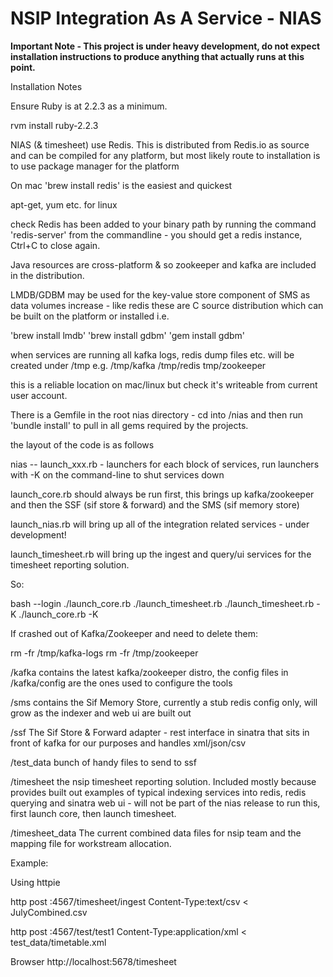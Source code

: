 
NSIP Integration As A Service - NIAS
====================================

**Important Note - This project is under heavy development, do not expect installation instructions to produce anything that actually runs at this point.**

Installation Notes

Ensure Ruby is at 2.2.3 as a minimum.

rvm install ruby-2.2.3

NIAS (& timesheet) use Redis. This is distributed from Redis.io as source and can be compiled for any platform, but most likely route to installation is to use package manager for the platform

On mac 'brew install redis' is the easiest and quickest

apt-get, yum etc. for linux

check Redis has been added to your binary path by running the command 'redis-server' from the commandline - you should get a redis instance, Ctrl+C to close again. 

Java resources are cross-platform & so zookeeper and kafka are included in the distribution.

LMDB/GDBM may be used for the key-value store component of SMS as data volumes increase - 
like redis these are  C source distribution which can be built on the platform or installed i.e.

'brew install lmdb'
'brew install gdbm'
'gem install gdbm'


when services are running all kafka logs, redis dump files etc. will be created under /tmp e.g. /tmp/kafka /tmp/redis tmp/zookeeper

this is a reliable location on mac/linux but check it's writeable from current user account.

There is a Gemfile in the root nias directory - 
cd into /nias and then run 'bundle install' to pull in all gems required by the projects. 

the layout of the code is as follows

nias
-- launch_xxx.rb - launchers for each block of services, run launchers with -K
on the command-line to shut services down

launch_core.rb should always be run first, this brings up kafka/zookeeper and then the SSF (sif store & forward) and the SMS (sif memory store)

launch_nias.rb will bring up all of the integration related services - under development!

launch_timesheet.rb will bring up the ingest and query/ui services for the timesheet reporting solution.

So:

bash --login
./launch_core.rb
./launch_timesheet.rb
./launch_timesheet.rb -K
./launch_core.rb -K

If crashed out of Kafka/Zookeeper and need to delete them:

rm -fr  /tmp/kafka-logs
rm -fr  /tmp/zookeeper





/kafka
    contains the latest kafka/zookeeper distro, the config files in /kafka/config are the ones used to configure the tools

/sms
    contains the Sif Memory Store, currently a stub redis config only, will grow as the indexer and web ui are built out

/ssf
    The Sif Store & Forward adapter - rest interface in sinatra that sits in front of kafka for our purposes and handles xml/json/csv

/test_data
    bunch of handy files to send to ssf 

/timesheet
    the nsip timesheet reporting solution. Included mostly because provides built out examples of typical indexing services into redis, redis querying and sinatra web ui - will not be part of the nias release
    to run this, first launch core, then launch timesheet.

/timesheet_data
    The current combined data files for nsip team and the mapping file for workstream allocation.  


Example:

Using httpie


http post :4567/timesheet/ingest Content-Type:text/csv < JulyCombined.csv

http post :4567/test/test1 Content-Type:application/xml < test_data/timetable.xml

Browser http://localhost:5678/timesheet










